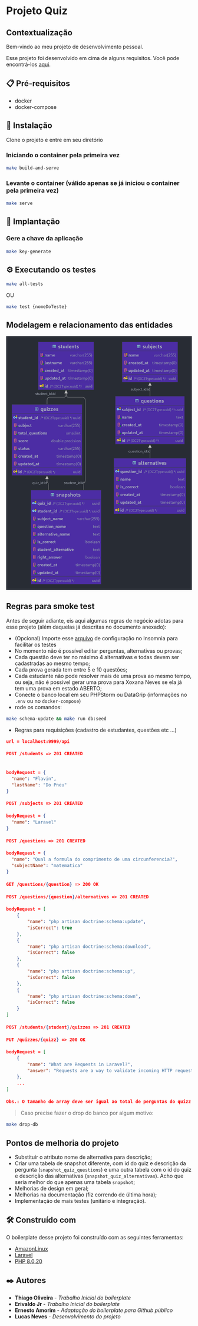 # Projeto Quiz

## Contextualização
Bem-vindo ao meu projeto de desenvolvimento pessoal.

Esse projeto foi desenvolvido em cima de alguns requisitos.
Você pode encontrá-los [aqui](Projeto_PDI_-_Sistema_de_Provas_(Quiz).pdf).

## 📋 Pré-requisitos
* docker
* docker-compose

## 🔧 Instalação
Clone o projeto e entre em seu diretório

### Iniciando o container pela primeira vez
```sh
make build-and-serve
```

### Levante o container (válido apenas se já iniciou o container pela primeira vez)
```sh
make serve
```

## 🚀 Implantação

### Gere a chave da aplicação
```sh
make key-generate 
```

## ⚙️ Executando os testes
```sh
make all-tests
```
OU
```sh
make test {nomeDoTeste}
```

## Modelagem e relacionamento das entidades
![quiz-Der](database/quiz-der.png)

## Regras para smoke test
Antes de seguir adiante, eis aqui algumas regras de negócio adotas para esse projeto (além daquelas já descritas no documento anexado):

* (Opcional) Importe esse [arquivo](Insomnia-All_2022-10-14.json) de configuração no Insomnia para facilitar os testes
* No momento não é possível editar perguntas, alternativas ou provas;
* Cada questão deve ter no máximo 4 alternativas e todas devem ser cadastradas ao mesmo tempo;
* Cada prova gerada tem entre 5 e 10 questões;
* Cada estudante não pode resolver mais de uma prova ao mesmo tempo, ou seja, não é possível gerar uma prova para Xoxana Neves se ela já tem uma prova em estado ABERTO;
* Conecte o banco local em seu PHPStorm ou DataGrip (informações no `.env` ou no `docker-compose`)
* rode os comandos:
```sh
make schema-update && make run db:seed
```
* Regras para requisições (cadastro de estudantes, questões etc ...)

```json
url = localhost:9999/api

POST /students => 201 CREATED


bodyRequest = {
  "name": "Flavin",
  "lastName": "Do Pneu"
}

POST /subjects => 201 CREATED

bodyRequest = {
  "name": "Laravel"
}

POST /questions => 201 CREATED

bodyRequest = {
  "name": "Qual a formula do comprimento de uma circunferencia?",
  "subjectName": "matematica"
}

GET /questions/{question} => 200 OK

POST /questions/{question}/alternatives => 201 CREATED

bodyRequest = [
    {
        "name": "php artisan doctrine:schema:update",
        "isCorrect": true
    },
    {
        "name": "php artisan doctrine:schema:download",
        "isCorrect": false
    },
    {
        "name": "php artisan doctrine:schema:up",
        "isCorrect": false
    },
    {
        "name": "php artisan doctrine:schema:down",
        "isCorrect": false
    }
]

POST /students/{student}/quizzes => 201 CREATED

PUT /quizzes/{quizz} => 200 OK

bodyRequest = [
    {
        "name": "What are Requests in Laravel?",
        "answer": "Requests are a way to validate incoming HTTP requests"
    },
    ...
]

Obs.: O tamanho do array deve ser igual ao total de perguntas do quizz.
```

> Caso precise fazer o drop do banco por algum motivo:
```sh
make drop-db
```

## Pontos de melhoria do projeto
* Substituir o atributo nome de alternativa para descrição;
* Criar uma tabela de snapshot diferente, com id do quiz e descrição da pergunta (`snapshot_quiz_questions`) e uma outra tabela com o id do quiz e descrição das alternativas (`snapshot_quiz_alternativas`). Acho que seria melhor do que apenas uma tabela `snapshot`;
* Melhorias de design em geral;
* Melhorias na documentação (fiz correndo de última hora);
* Implementação de mais testes (unitário e integração).

## 🛠️ Construído com
O boilerplate desse projeto foi construído com as seguintes ferramentas:

* [AmazonLinux](https://hub.docker.com/_/amazonlinux/)
* [Laravel](https://laravel.com/)
* [PHP 8.0.20](https://hub.docker.com/_/php?tab=tags)

## ✒️ Autores

* **Thiago Oliveira** - *Trabalho Inicial do boilerplate*
* **Erivaldo Jr** - *Trabalho Inicial do boilerplate*
* **Ernesto Amorim** - *Adaptação do boilerplate para Github público* 
* **Lucas Neves** - *Desenvolvimento do projeto* 
